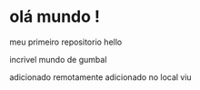 # olá mundo !
meu primeiro repositorio hello 
<p>incrivel mundo de gumbal</p> 
adicionado remotamente
adicionado no local
viu 